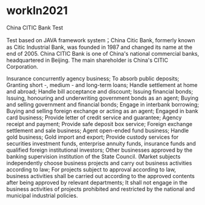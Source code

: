 # workIn2021
China CITIC Bank Test

Test based on JAVA framework system；China Citic Bank, formerly known as Citic Industrial Bank, was founded in 1987 and changed its name at the end of 2005. China CITIC Bank is one of China's national commercial banks, headquartered in Beijing. The main shareholder is China's CITIC Corporation.

Insurance concurrently agency business; To absorb public deposits; Granting short -, medium - and long-term loans; Handle settlement at home and abroad; Handle bill acceptance and discount; Issuing financial bonds; Issuing, honouring and underwriting government bonds as an agent; Buying and selling government and financial bonds; Engage in interbank borrowing; Buying and selling foreign exchange or acting as an agent; Engaged in bank card business; Provide letter of credit service and guarantee; Agency receipt and payment; Provide safe deposit box service; Foreign exchange settlement and sale business; Agent open-ended fund business; Handle gold business; Gold import and export; Provide custody services for securities investment funds, enterprise annuity funds, insurance funds and qualified foreign institutional investors; Other businesses approved by the banking supervision institution of the State Council. (Market subjects independently choose business projects and carry out business activities according to law; For projects subject to approval according to law, business activities shall be carried out according to the approved contents after being approved by relevant departments; It shall not engage in the business activities of projects prohibited and restricted by the national and municipal industrial policies.
